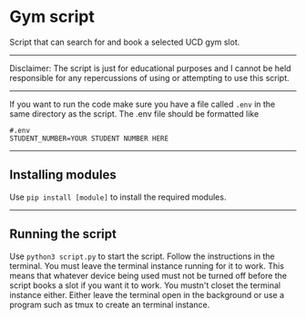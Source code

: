 # Gym script
Script that can search for and book a selected UCD gym slot.

---

Disclaimer: The script is just for educational purposes and I cannot be held responsible for any repercussions of using or attempting to use this script.

---

If you want to run the code make sure you have a file called `.env` in the same directory as the script.  The .env file should be formatted like
```
#.env
STUDENT_NUMBER=YOUR STUDENT NUMBER HERE
```

---

## Installing modules
Use `pip install [module]` to install the required modules.

---

## Running the script
Use `python3 script.py` to start the script.  Follow the instructions in the terminal.  You must leave the terminal instance running for it to work.  This means that whatever device being used must not be turned off before the script books a slot if you want it to work.  You mustn't closet the terminal instance either.  Either leave the terminal open in the background or use a program such as tmux to create an terminal instance.
